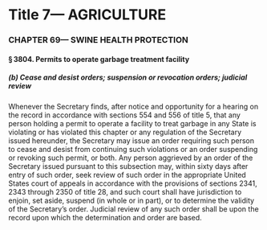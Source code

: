 
# Title 7— AGRICULTURE
### CHAPTER 69— SWINE HEALTH PROTECTION
#### § 3804. Permits to operate garbage treatment facility
##### (b) Cease and desist orders; suspension or revocation orders; judicial review

Whenever the Secretary finds, after notice and opportunity for a hearing on the record in accordance with sections 554 and 556 of title 5, that any person holding a permit to operate a facility to treat garbage in any State is violating or has violated this chapter or any regulation of the Secretary issued hereunder, the Secretary may issue an order requiring such person to cease and desist from continuing such violations or an order suspending or revoking such permit, or both. Any person aggrieved by an order of the Secretary issued pursuant to this subsection may, within sixty days after entry of such order, seek review of such order in the appropriate United States court of appeals in accordance with the provisions of sections 2341, 2343 through 2350 of title 28, and such court shall have jurisdiction to enjoin, set aside, suspend (in whole or in part), or to determine the validity of the Secretary’s order. Judicial review of any such order shall be upon the record upon which the determination and order are based.
